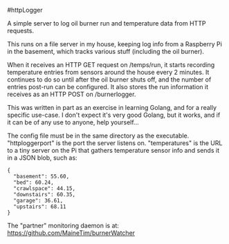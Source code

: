 #httpLogger

A simple server to log oil burner run and temperature data from HTTP requests.

This runs on a file server in my house, keeping log info from a Raspberry Pi in the
basement, which tracks various stuff (including the oil burner).

When it receives an HTTP GET request on /temps/run, it starts recording temperature
entries from sensors around the house every 2 minutes. It continues to do so until after
the oil burner shuts off, and the number of entries post-run can be configured. It also
stores the run information it receives as an HTTP POST on /burnerlogger.

This was written in part as an exercise in learning Golang, and for a really specific use-case.
I don't expect it's very good Golang, but it works, and if it can be of any use to anyone, help yourself...

The config file must be in the same directory as the executable.
"httploggerport" is the port the server listens on.
"temperatures" is the URL to a tiny server on the Pi that gathers temperature sensor info and sends it in a
JSON blob, such as:
```
{
  "basement": 55.60,
  "bed": 60.24,
  "crawlspace": 44.15,
  "downstairs": 60.35,
  "garage": 36.61,
  "upstairs": 68.11
}
```

The "partner" monitoring daemon is at: https://github.com/MaineTim/burnerWatcher
